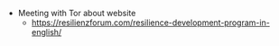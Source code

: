 - Meeting with Tor about website
	- https://resilienzforum.com/resilience-development-program-in-english/